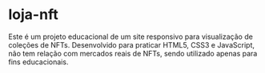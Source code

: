 # loja-nft
Este é um projeto educacional de um site responsivo para visualização de coleções de NFTs. Desenvolvido para praticar HTML5, CSS3 e JavaScript, não tem relação com mercados reais de NFTs, sendo utilizado apenas para fins educacionais.
